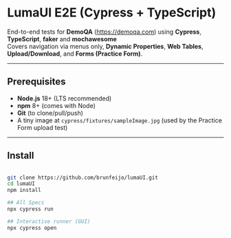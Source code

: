 # LumaUI E2E (Cypress + TypeScript)

End-to-end tests for **DemoQA** (https://demoqa.com) using **Cypress**, **TypeScript**, **faker** and **mochawesome**  
Covers navigation via menus only, **Dynamic Properties**, **Web Tables**, **Upload/Download**, and **Forms (Practice Form)**.

---

## Prerequisites
- **Node.js** 18+ (LTS recommended)  
- **npm** 8+ (comes with Node)  
- **Git** (to clone/pull/push)  
- A tiny image at `cypress/fixtures/sampleImage.jpg` (used by the Practice Form upload test)

---

## Install
```bash

git clone https://github.com/brunfeijo/lumaUI.git
cd lumaUI
npm install

## All Specs
npx cypress run

## Interactive runner (GUI)
npx cypress open
